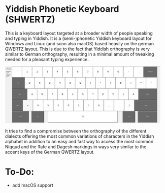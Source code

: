 # Yiddish Phonetic Keyboard (SHWERTZ)

This is a keyboard layout targeted at a broader width of people speaking and typing in Yiddish. It is a (semi-)phonetic Yiddish keyboard layout for Windows and Linux (and soon also macOS) based heavily on the german QWERTZ layout. This is due to the fact that Yiddish orthography is very similar to German orthography, resulting in a minimal amount of tweaking needed for a pleasant typing experience. 

![Normal Mode](https://github.com/MasterY0gurt/yiddish-phonetic-keyboard/blob/main/images/yi_pho.jpg?raw=true)


It tries to find a compromise between the orthography of the different dialects offering the most common variations of characters in the Yiddish alphabet in addition to an easy and fast way to access the most common Niqqud and the Rafe and Dagesh markings in ways very similar to the accent keys of the German QWERTZ layout.

# To-Do:
- add macOS support
